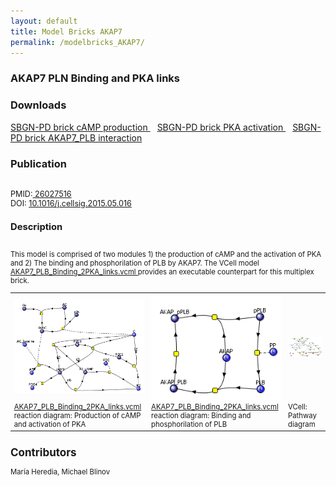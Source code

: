 ```yaml
---
layout: default
title: Model Bricks AKAP7
permalink: /modelbricks_AKAP7/
---
```

### AKAP7 PLN Binding and PKA links

### Downloads 
<a href="/modelbricks/cAMP_prod.graphml">SBGN-PD brick cAMP production </a> &ensp; 
  <a href="/modelbricks/PKA_act.graphml">SBGN-PD brick PKA activation </a> &ensp; 
 <a href="/modelbricks/AKAP7_PLB.graphml">SBGN-PD brick AKAP7_PLB interaction </a><br />

### Publication 
<div class="img" style="font-size:90%; text-align:left;"><br />
 PMID:<a href="https://www.ncbi.nlm.nih.gov/pubmed/?term=26027516">  26027516</a> <br />
 DOI: <a href="https://doi.org/10.1016/j.cellsig.2015.05.016">10.1016/j.cellsig.2015.05.016</a><br />
  
### Description
<div class="img" style="font-size:90%; text-align:justified;"><br />
This model is comprised of two modules 1) the production of cAMP and the activation of PKA and 2) The binding and phosphorilation of PLB by AKAP7. The VCell model <a href="/modelbricks/AKAP7_PLB_Binding_2PKA_links.vcml"> AKAP7_PLB_Binding_2PKA_links.vcml </a> provides an executable counterpart for this multiplex brick.

<table>
 <tr>
  <td>
   <img align="center" src="/images/modelbricks/cCAMPprod_PKAact.PNG" />
  </td>
  <td>
   <img align="center" src="/images/modelbricks/PLB_binding_phosph.PNG" />
  </td>
  <td>
   <img align="center" src="/images/modelbricks/Pathways-AKAP7.PNG" />
  </td>
 </tr>
  <tr>
  <td>
   <a href="AKAP7_PLB_Binding_2PKA_links.vcml">AKAP7_PLB_Binding_2PKA_links.vcml</a> reaction diagram: Production of cAMP and activation of PKA
  </td>
  <td>
   <a href="AKAP7_PLB_Binding_2PKA_links.vcml">AKAP7_PLB_Binding_2PKA_links.vcml</a> reaction diagram: Binding and phosphorilation of PLB
  </td>
  <td>
   VCell: Pathway diagram
  </td>
 </tr>
 </table>

## Contributors
María Heredia, Michael Blinov

 
